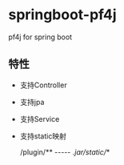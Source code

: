 # springboot-pf4j

pf4j for spring boot 

## 特性

- 支持Controller
- 支持jpa
- 支持Service
- 支持static映射
  
    
    /plugin/** ----- *.jar/static/** 